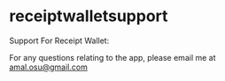 # receiptwalletsupport
Support For Receipt Wallet:

For any questions relating to the app, please email me at amal.osu@gmail.com
